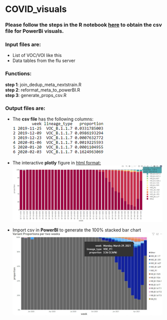 # COVID_visuals

### Please follow the steps in the R notebook [here](https://github.com/YYW-UMN/COVID_visuals/blob/main/lineage_prevalence.Rmd) to obtain the csv file for PowerBi visuals.
### Input files are:
* List of VOC/VOI like this
* Data tables from the flu server

### Functions:
**step 1**: join_dedup_meta_nextstrain.R       
**step 2**: reformat_meta_to_powerBI.R                
**step 3**: generate_props_csv.R                           

### Output files are:
* The **csv file** has the following columns:                   
![](https://github.com/YYW-UMN/COVID_visuals/blob/main/csv_preview_updated.PNG)

* The interactive **plotly** figure in [html format:](https://github.com/YYW-UMN/COVID_visuals/blob/main/Interactive_stacked_barplot_of_variant_proportion_2021-05-19.html)
![Static view](https://github.com/YYW-UMN/COVID_visuals/blob/main/plotly_variant_proportions.jpg)

* Import csv in **PowerBI** to generate the 100% stacked bar chart
![](https://github.com/YYW-UMN/COVID_visuals/blob/main/powerBI_variant_proportions_updated.jpg)
